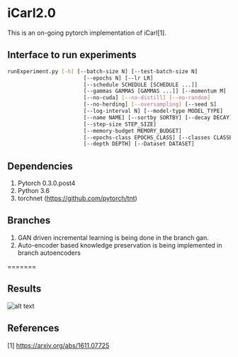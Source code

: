 # iCarl2.0
This is an on-going pytorch implementation of iCarl[1].

## Interface to run experiments

``` bash
runExperiment.py [-h] [--batch-size N] [--test-batch-size N]
                        [--epochs N] [--lr LR]
                        [--schedule SCHEDULE [SCHEDULE ...]]
                        [--gammas GAMMAS [GAMMAS ...]] [--momentum M]
                        [--no-cuda] [--no-distill] [--no-random]
                        [--no-herding] [--oversampling] [--seed S]
                        [--log-interval N] [--model-type MODEL_TYPE]
                        [--name NAME] [--sortby SORTBY] [--decay DECAY]
                        [--step-size STEP_SIZE]
                        [--memory-budget MEMORY_BUDGET]
                        [--epochs-class EPOCHS_CLASS] [--classes CLASSES]
                        [--depth DEPTH] [--Dataset DATASET]
```
## Dependencies 

1. Pytorch 0.3.0.post4
2. Python 3.6 
3. torchnet (https://github.com/pytorch/tnt) 

## Branches
1. GAN driven incremental learning is being done in the branch gan.
2. Auto-encoder based knowledge preservation is being implemented in branch autoencoders

=======
## Results 
![alt text](http://khurramjaved96.github.io/random/result.jpg "Incremental Learning on MNIST")


## References
[1] https://arxiv.org/abs/1611.07725
